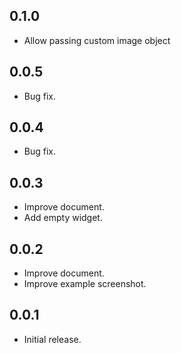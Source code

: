 ## 0.1.0

* Allow passing custom image object

## 0.0.5

* Bug fix.

## 0.0.4

* Bug fix.

## 0.0.3

* Improve document.
* Add empty widget.

## 0.0.2

* Improve document.
* Improve example screenshot.

## 0.0.1

* Initial release.
